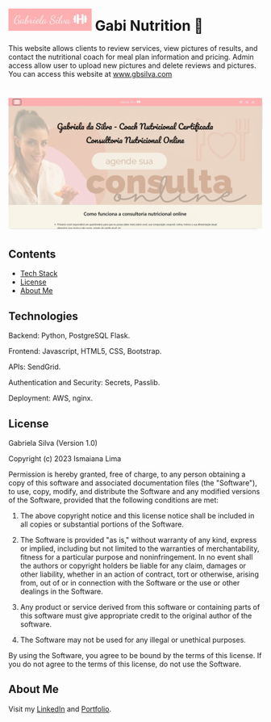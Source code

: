 # ![alt text](https://github.com/Ismaiana/Gabi-nutrition/blob/main/static/img/brand.JPG "brand") Gabi Nutrition 🥗

This website allows clients to review services, view pictures of results, and contact the nutritional coach for meal plan information and pricing. Admin access allow user to upload new pictures and delete reviews and pictures. You can access this website at www.gbsilva.com


# ![alt text](https://github.com/Ismaiana/Gabi-nutrition/blob/main/static/img/website.JPG "website")


## Contents
* [Tech Stack](#technologies)
* [License](#license)
* [About Me](#aboutme)



## <a name="technologies"></a>Technologies


Backend: Python, PostgreSQL Flask.

Frontend: Javascript, HTML5, CSS, Bootstrap.

APIs: SendGrid.

Authentication and Security: Secrets, Passlib.

Deployment: AWS, nginx.






## <a name="license"></a>License

Gabriela Silva (Version 1.0)

Copyright (c) 2023 Ismaiana Lima

Permission is hereby granted, free of charge, to any person obtaining a copy of this software and associated documentation files (the "Software"), to use, copy, modify, and distribute the Software and any modified versions of the Software, provided that the following conditions are met:

1. The above copyright notice and this license notice shall be included in all copies or substantial portions of the Software.

2. The Software is provided "as is," without warranty of any kind, express or implied, including but not limited to the warranties of merchantability, fitness for a particular purpose and noninfringement. In no event shall the authors or copyright holders be liable for any claim, damages or other liability, whether in an action of contract, tort or otherwise, arising from, out of or in connection with the Software or the use or other dealings in the Software.

3. Any product or service derived from this software or containing parts of this software must give appropriate credit to the original author of the software.

4. The Software may not be used for any illegal or unethical purposes.

By using the Software, you agree to be bound by the terms of this license. If you do not agree to the terms of this license, do not use the Software.


## <a name="aboutme"></a>About Me


Visit my [LinkedIn](http://www.linkedin.com/in/ismaiana-lima) and [Portfolio](http://www.ismaiana.com).






